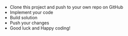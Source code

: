 
- Clone this project and push to your own repo on GitHub
- Implement your code
- Build solution
- Push your changes
- Good luck and Happy coding!
